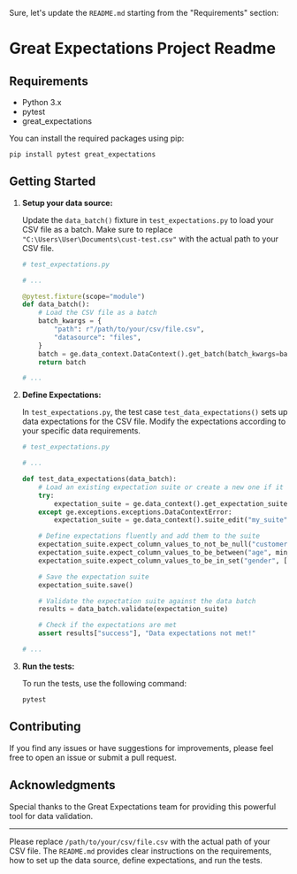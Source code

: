 Sure, let's update the `README.md` starting from the "Requirements" section:

# Great Expectations Project Readme

## Requirements

- Python 3.x
- pytest
- great_expectations

You can install the required packages using pip:

```
pip install pytest great_expectations
```

## Getting Started

1. **Setup your data source:**

   Update the `data_batch()` fixture in `test_expectations.py` to load your CSV file as a batch. Make sure to replace `"C:\Users\User\Documents\cust-test.csv"` with the actual path to your CSV file.

   ```python
   # test_expectations.py

   # ...

   @pytest.fixture(scope="module")
   def data_batch():
       # Load the CSV file as a batch
       batch_kwargs = {
           "path": r"/path/to/your/csv/file.csv",
           "datasource": "files",
       }
       batch = ge.data_context.DataContext().get_batch(batch_kwargs=batch_kwargs)
       return batch

   # ...
   ```

2. **Define Expectations:**

   In `test_expectations.py`, the test case `test_data_expectations()` sets up data expectations for the CSV file. Modify the expectations according to your specific data requirements.

   ```python
   # test_expectations.py

   # ...

   def test_data_expectations(data_batch):
       # Load an existing expectation suite or create a new one if it doesn't exist
       try:
           expectation_suite = ge.data_context().get_expectation_suite("my_suite")
       except ge.exceptions.exceptions.DataContextError:
           expectation_suite = ge.data_context().suite_edit("my_suite")

       # Define expectations fluently and add them to the suite
       expectation_suite.expect_column_values_to_not_be_null("customerid")
       expectation_suite.expect_column_values_to_be_between("age", min_value=18, max_value=120)
       expectation_suite.expect_column_values_to_be_in_set("gender", ["Male", "Female", "Other"])

       # Save the expectation suite
       expectation_suite.save()

       # Validate the expectation suite against the data batch
       results = data_batch.validate(expectation_suite)

       # Check if the expectations are met
       assert results["success"], "Data expectations not met!"

   # ...
   ```

3. **Run the tests:**

   To run the tests, use the following command:

   ```
   pytest
   ```

## Contributing

If you find any issues or have suggestions for improvements, please feel free to open an issue or submit a pull request.

## Acknowledgments

Special thanks to the Great Expectations team for providing this powerful tool for data validation.

---

Please replace `/path/to/your/csv/file.csv` with the actual path of your CSV file. The `README.md` provides clear instructions on the requirements, how to set up the data source, define expectations, and run the tests.
